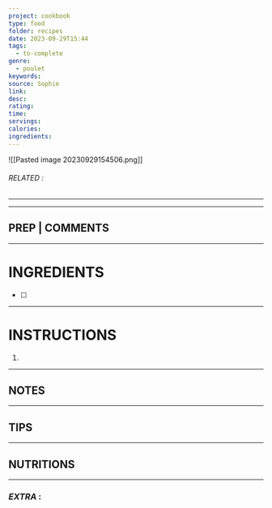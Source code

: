 ```yaml
---
project: cookbook
type: food
folder: recipes
date: 2023-09-29T15:44
tags:
  - to-complete
genre:
  - poulet
keywords: 
source: Sophie
link: 
desc: 
rating: 
time: 
servings: 
calories: 
ingredients:
---
```


![[Pasted image 20230929154506.png]]
###### *RELATED* : 
---


---
## PREP | COMMENTS



---
# INGREDIENTS

- [ ] 

---
# INSTRUCTIONS

1. 

---
## NOTES



---
## TIPS



---
## NUTRITIONS



---
### *EXTRA* :




